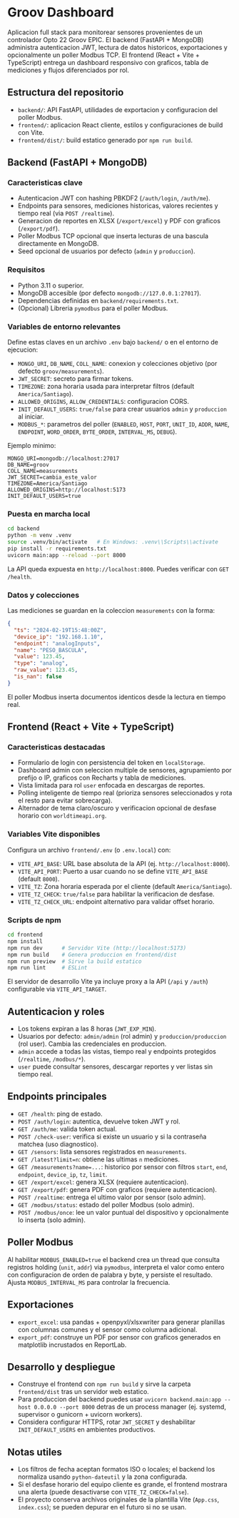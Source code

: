 # Groov Dashboard

Aplicacion full stack para monitorear sensores provenientes de un controlador Opto 22 Groov EPIC. El backend (FastAPI + MongoDB) administra autenticacion JWT, lectura de datos historicos, exportaciones y opcionalmente un poller Modbus TCP. El frontend (React + Vite + TypeScript) entrega un dashboard responsivo con graficos, tabla de mediciones y flujos diferenciados por rol.

## Estructura del repositorio
- `backend/`: API FastAPI, utilidades de exportacion y configuracion del poller Modbus.
- `frontend/`: aplicacion React cliente, estilos y configuraciones de build con Vite.
- `frontend/dist/`: build estatico generado por `npm run build`.

## Backend (FastAPI + MongoDB)
### Caracteristicas clave
- Autenticacion JWT con hashing PBKDF2 (`/auth/login`, `/auth/me`).
- Endpoints para sensores, mediciones historicas, valores recientes y tiempo real (via `POST /realtime`).
- Generacion de reportes en XLSX (`/export/excel`) y PDF con graficos (`/export/pdf`).
- Poller Modbus TCP opcional que inserta lecturas de una bascula directamente en MongoDB.
- Seed opcional de usuarios por defecto (`admin` y `produccion`).

### Requisitos
- Python 3.11 o superior.
- MongoDB accesible (por defecto `mongodb://127.0.0.1:27017`).
- Dependencias definidas en `backend/requirements.txt`.
- (Opcional) Libreria `pymodbus` para el poller Modbus.

### Variables de entorno relevantes
Define estas claves en un archivo `.env` bajo `backend/` o en el entorno de ejecucion:
- `MONGO_URI`, `DB_NAME`, `COLL_NAME`: conexion y colecciones objetivo (por defecto `groov/measurements`).
- `JWT_SECRET`: secreto para firmar tokens.
- `TIMEZONE`: zona horaria usada para interpretar filtros (default `America/Santiago`).
- `ALLOWED_ORIGINS`, `ALLOW_CREDENTIALS`: configuracion CORS.
- `INIT_DEFAULT_USERS`: `true/false` para crear usuarios `admin` y `produccion` al iniciar.
- `MODBUS_*`: parametros del poller (`ENABLED`, `HOST`, `PORT`, `UNIT_ID`, `ADDR`, `NAME`, `ENDPOINT`, `WORD_ORDER`, `BYTE_ORDER`, `INTERVAL_MS`, `DEBUG`).

Ejemplo minimo:
```env
MONGO_URI=mongodb://localhost:27017
DB_NAME=groov
COLL_NAME=measurements
JWT_SECRET=cambia_este_valor
TIMEZONE=America/Santiago
ALLOWED_ORIGINS=http://localhost:5173
INIT_DEFAULT_USERS=true
```

### Puesta en marcha local
```bash
cd backend
python -m venv .venv
source .venv/bin/activate   # En Windows: .venv\\Scripts\\activate
pip install -r requirements.txt
uvicorn main:app --reload --port 8000
```
La API queda expuesta en `http://localhost:8000`. Puedes verificar con `GET /health`.

### Datos y colecciones
Las mediciones se guardan en la coleccion `measurements` con la forma:
```json
{
  "ts": "2024-02-19T15:48:00Z",
  "device_ip": "192.168.1.10",
  "endpoint": "analogInputs",
  "name": "PESO_BASCULA",
  "value": 123.45,
  "type": "analog",
  "raw_value": 123.45,
  "is_nan": false
}
```
El poller Modbus inserta documentos identicos desde la lectura en tiempo real.

## Frontend (React + Vite + TypeScript)
### Caracteristicas destacadas
- Formulario de login con persistencia del token en `localStorage`.
- Dashboard admin con seleccion multiple de sensores, agrupamiento por prefijo o IP, graficos con Recharts y tabla de mediciones.
- Vista limitada para rol `user` enfocada en descargas de reportes.
- Polling inteligente de tiempo real (prioriza sensores seleccionados y rota el resto para evitar sobrecarga).
- Alternador de tema claro/oscuro y verificacion opcional de desfase horario con `worldtimeapi.org`.

### Variables Vite disponibles
Configura un archivo `frontend/.env` (o `.env.local`) con:
- `VITE_API_BASE`: URL base absoluta de la API (ej. `http://localhost:8000`).
- `VITE_API_PORT`: Puerto a usar cuando no se define `VITE_API_BASE` (default `8000`).
- `VITE_TZ`: Zona horaria esperada por el cliente (default `America/Santiago`).
- `VITE_TZ_CHECK`: `true/false` para habilitar la verificacion de desfase.
- `VITE_TZ_CHECK_URL`: endpoint alternativo para validar offset horario.

### Scripts de npm
```bash
cd frontend
npm install
npm run dev      # Servidor Vite (http://localhost:5173)
npm run build    # Genera produccion en frontend/dist
npm run preview  # Sirve la build estatico
npm run lint     # ESLint
```
El servidor de desarrollo Vite ya incluye proxy a la API (`/api` y `/auth`) configurable via `VITE_API_TARGET`.

## Autenticacion y roles
- Los tokens expiran a las 8 horas (`JWT_EXP_MIN`).
- Usuarios por defecto: `admin/admin` (rol admin) y `produccion/produccion` (rol user). Cambia las credenciales en produccion.
- `admin` accede a todas las vistas, tiempo real y endpoints protegidos (`/realtime`, `/modbus/*`).
- `user` puede consultar sensores, descargar reportes y ver listas sin tiempo real.

## Endpoints principales
- `GET /health`: ping de estado.
- `POST /auth/login`: autentica, devuelve token JWT y rol.
- `GET /auth/me`: valida token actual.
- `POST /check-user`: verifica si existe un usuario y si la contraseña matchea (uso diagnostico).
- `GET /sensors`: lista sensores registrados en `measurements`.
- `GET /latest?limit=n`: obtiene las ultimas `n` mediciones.
- `GET /measurements?name=...`: historico por sensor con filtros `start`, `end`, `endpoint`, `device_ip`, `tz`, `limit`.
- `GET /export/excel`: genera XLSX (requiere autenticacion).
- `GET /export/pdf`: genera PDF con graficos (requiere autenticacion).
- `POST /realtime`: entrega el ultimo valor por sensor (solo admin).
- `GET /modbus/status`: estado del poller Modbus (solo admin).
- `POST /modbus/once`: lee un valor puntual del dispositivo y opcionalmente lo inserta (solo admin).

## Poller Modbus
Al habilitar `MODBUS_ENABLED=true` el backend crea un thread que consulta registros holding (`unit`, `addr`) via `pymodbus`, interpreta el valor como entero con configuracion de orden de palabra y byte, y persiste el resultado. Ajusta `MODBUS_INTERVAL_MS` para controlar la frecuencia.

## Exportaciones
- `export_excel`: usa pandas + openpyxl/xlsxwriter para generar planillas con columnas comunes y el sensor como columna adicional.
- `export_pdf`: construye un PDF por sensor con graficos generados en matplotlib incrustados en ReportLab.

## Desarrollo y despliegue
- Construye el frontend con `npm run build` y sirve la carpeta `frontend/dist` tras un servidor web estatico.
- Para produccion del backend puedes usar `uvicorn backend.main:app --host 0.0.0.0 --port 8000` detras de un process manager (ej. systemd, supervisor o gunicorn + uvicorn workers).
- Considera configurar HTTPS, rotar `JWT_SECRET` y deshabilitar `INIT_DEFAULT_USERS` en ambientes productivos.

## Notas utiles
- Los filtros de fecha aceptan formatos ISO o locales; el backend los normaliza usando `python-dateutil` y la zona configurada.
- Si el desfase horario del equipo cliente es grande, el frontend mostrara una alerta (puede desactivarse con `VITE_TZ_CHECK=false`).
- El proyecto conserva archivos originales de la plantilla Vite (`App.css`, `index.css`); se pueden depurar en el futuro si no se usan.
